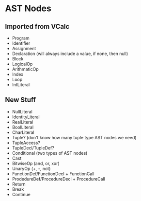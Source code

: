 # AST Nodes

## Imported from VCalc
- Program
- Identifier
- Assignment
- Declaration (will always include a value, if none, then null)
- Block
- LogicalOp
- ArithmaticOp
- Index
- Loop
- IntLiteral


## New Stuff
- NullLiteral
- IdentityLiteral
- RealLiteral
- BoolLiteral
- CharLiteral
- Tuple? (don't know how many tuple type AST nodes we need)
- TupleAccess?
- TupleDecl/TupleDef?
- Conditional (two types of AST nodes)
- Cast
- BitwiseOp (and, or, xor)
- UnaryOp (+, -, not)
- FunctionDef/FunctionDecl + FunctionCall
- ProdedureDef/ProcedureDecl + ProcedureCall
- Return
- Break
- Continue
